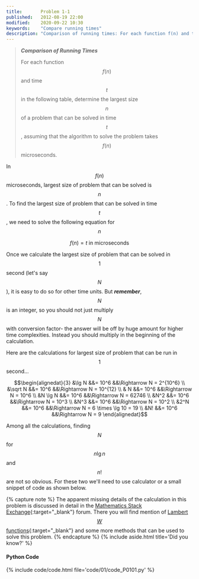 ```yaml
---
title:       Problem 1-1
published:   2012-08-19 22:00
modified:    2020-09-22 10:30
keywords:    "Compare running times"
description: "Comparison of running times: For each function f(n) and time t in the following table, determine the largest size n of a problem that can be solved in time t, assuming that the algorithm to solve the problem takes f(n) microseconds."
---
```


> ***Comparison of Running Times***
>
> For each function $$f(n)$$ and time $$t$$ in the following table, determine the largest size $$n$$ of a problem that can be solved in time $$t$$, assuming that the algorithm to solve the problem takes $$f (n)$$ microseconds.

In $$f(n)$$ microseconds, largest size of problem that can be solved is $$n$$. To find the largest size of problem that can be solved in time $$t$$, we need to solve the following equation for $$n$$

$$f(n) = t \text{ in microseconds}$$

Once we calculate the largest size of problem that can be solved in $$1$$ second (let's say $$N$$), it is easy to do so for other time units. But ***remember***, $$N$$ is an integer, so you should not just multiply $$N$$ with conversion factor- the answer will be off by huge amount for higher time complexities. Instead you should multiply in the beginning of the calculation.

Here are the calculations for largest size of problem that can be run in $$1$$ second...

$$\begin{alignedat}{3}
&\lg N   &&= 10^6 &&\Rightarrow N = 2^{10^6} \\
&\sqrt N &&= 10^6 &&\Rightarrow N = 10^{12} \\
& N      &&= 10^6 &&\Rightarrow N = 10^6 \\
&N \lg N &&= 10^6 &&\Rightarrow N = 62746 \\
&N^2     &&= 10^6 &&\Rightarrow N = 10^3 \\
&N^3     &&= 10^6 &&\Rightarrow N = 10^2 \\
&2^N     &&= 10^6 &&\Rightarrow N = 6 \times \lg 10 = 19 \\
&N!      &&= 10^6 &&\Rightarrow N = 9
\end{alignedat}$$

Among all the calculations, finding $$N$$ for $$n \lg n$$ and $$n!$$ are not so obvious. For these two we'll need to use calculator or a small snippet of code as shown below.

{% capture note %}
The apparent missing details of the calculation in this problem is discussed in detail in the [Mathematics Stack Exchange](https://math.stackexchange.com/questions/3283606/simplify-n-log-2n-106){:target="_blank"} forum. There you will find mention of [Lambert $$W$$ functions](https://en.wikipedia.org/wiki/Lambert_W_function){:target="_blank"} and some more methods that can be used to solve this problem.
{% endcapture %}
{% include aside.html title='Did you know?' %}

#### Python Code

{% include code/code.html file='code/01/code_P0101.py' %}
